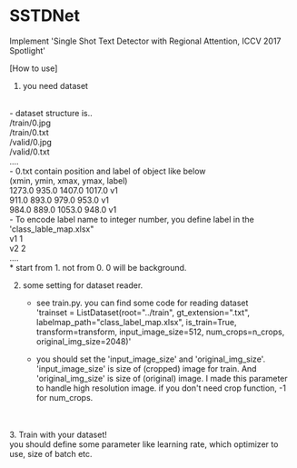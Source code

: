 # SSTDNet
Implement 'Single Shot Text Detector with Regional Attention, ICCV 2017 Spotlight'


[How to use]<br>
1. you need dataset<br>
<br>
  - dataset structure is..<br>
    /train/0.jpg<br>
    /train/0.txt<br>
    /valid/0.jpg<br>
    /valid/0.txt<br>
    ....<br>
  - 0.txt contain position and label of object like below<br>
    (xmin, ymin, xmax, ymax, label)<br>
    1273.0 935.0 1407.0 1017.0 v1<br>
    911.0 893.0 979.0 953.0 v1<br>
    984.0 889.0 1053.0 948.0 v1<br>
  - To encode label name to integer number, you define label in the 'class_lable_map.xlsx"<br>
    v1 1<br>
    v2 2<br>
    ....<br>
    * start from 1. not from 0. 0 will be background.<br>

2. some setting for dataset reader.<br>
   - see train.py. you can find some code for reading dataset<br>
     'trainset = ListDataset(root="../train", gt_extension=".txt", labelmap_path="class_label_map.xlsx", is_train=True, transform=transform, input_image_size=512, num_crops=n_crops, original_img_size=2048)'

   - you should set the 'input_image_size' and 'original_img_size'. 'input_image_size' is size of (cropped) image for train. And 'original_img_size' is size of (original) image. I made this parameter to handle high resolution image. if you don't need crop function, -1 for num_crops.<br>
<br>
<br>
3. Train with your dataset!<br>
        you should define some parameter like learning rate, which optimizer to use, size of batch etc.<br>
